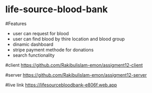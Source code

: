 # life-source-blood-bank

#Features
* user can request for blood
* user can find blood by thire location and blood group
* dinamic dashboard
* stripe payment methode for donations
* search functionality



#client
https://github.com/Rakibulislam-emon/assigment12-client

#server
https://github.com/Rakibulislam-emon/assigment12-server

#live link
 https://lifesourcebloodbank-e806f.web.app


